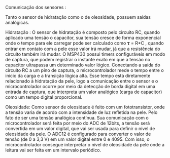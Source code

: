 Comunicação dos sensores : 

Tanto o sensor de hidratação como o de oleosidade, possuem  saídas analógicas. 

Hidratação : 
O sensor de hidratação é composto pelo circuito RC, quando aplicado uma tensão o capacitor, sua tensão cresce de forma exponencial onde o tempo para ele carregar pode ser calculado como 𝛕 = R*C , quando entrar em contato com a pele esse valor irá mudar, já que a resistência do circuito também irá mudar.
O MSP430 possui timers configuráveis em modo de captura, que podem registrar o instante exato em que a tensão no capacitor ultrapassa um determinado valor lógico. Conectando a saída do circuito RC a um pino de captura, o microcontrolador mede o tempo entre o início da carga e a transição lógica alta.
Esse tempo está diretamente relacionado à hidratação da pele, logo a comunicação entre o sensor e o microcontrolador ocorre por meio da detecção de borda digital em uma entrada de captura, que interpreta um valor analógico (carga de capacitor) como um tempo digital proporcional.

Oleosidade: 
Como sensor de oleosidade é feito com um fototransistor, onde a tensão varia de acordo com a intensidade de luz refletida na pele. Pelo fato de ser uma tensão analógica contínua. Sua comunicação com o microcontrolador será feita por meio do ADC de 12bits, a tensão será convertida em um valor digital, que vai ser usada para definir o nível de oleosidade da pele. 
O ADC12 é configurado para converter o valor de tensão (de 0 a 3,3 V) em um valor digital entre 0 e 4095. Com isso, o microcontrolador consegue interpretar o nível de oleosidade da pele onde a leitura vai ser feita em um intervalo periódico.
